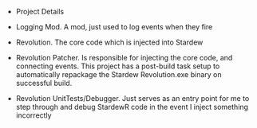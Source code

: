 - Project Details


- Logging Mod. A mod, just used to log events when they fire

- Revolution. The core code which is injected into Stardew

- Revolution Patcher. Is responsible for injecting the core code, and connecting events.
This project has a post-build task setup to automatically repackage the Stardew Revolution.exe binary on successful build.

- Revolution UnitTests/Debugger. Just serves as an entry point for me to step through and debug StardewR code in the event I inject something incorrectly

